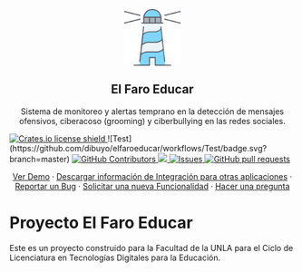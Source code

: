 <p align="center">
 <img width="100px" src="https://raw.githubusercontent.com/dibuyo/elfaroeducar/main/public/images/elfaroeducar-light.svg" align="center" alt="El Faro Educar" />
 <h2 align="center">El Faro Educar</h2>
 <p align="center">Sistema de monitoreo y alertas temprano en la detección de mensajes ofensivos, ciberacoso (grooming) y ciberbullying en las redes sociales.</p>
</p>
  <a align="center">
    <a href="https://shields.io/">
        <img src="https://img.shields.io/crates/l/logos.svg" alt="Crates.io license shield">
    </a>
    ![Test](https://github.com/dibuyo/elfaroeducar/workflows/Test/badge.svg?branch=master)
    <a href="https://github.com/dibuyo/elfaroeducar/graphs/contributors">
      <img alt="GitHub Contributors" src="https://img.shields.io/github/contributors/dibuyo/elfaroeducar" />
    </a>
    <a href="https://github.com/dibuyo/elfaroeducar">
      <img src="https://codecov.io/gh/dibuyo/elfaroeducar/branch/master/graph/badge.svg" />
    </a>
    <a href="https://github.com/dibuyo/elfaroeducar/issues">
      <img alt="Issues" src="https://img.shields.io/github/issues/dibuyo/elfaroeducar?color=0088ff" />
    </a>
    <a href="https://github.com/dibuyo/elfaroeducar/pulls">
      <img alt="GitHub pull requests" src="https://img.shields.io/github/issues-pr/dibuyo/elfaroeducar?color=0088ff" />
    </a>
    <br />
  </p>

  <p align="center">
    <a href="#demo">Ver Demo</a>
    ·
    <a href="#api">Descargar información de Integración para otras aplicaciones</a>
    ·
    <a href="https://github.com/dibuyo/elfaroeducar/issues/new/choose">Reportar un Bug</a>
    ·
    <a href="https://github.com/dibuyo/elfaroeducar/issues/new/choose">Solicitar una nueva Funcionalidad</a>
    ·
    <a href="https://github.com/dibuyo/elfaroeducar/discussions">Hacer una pregunta</a>
  </p>
</p>

# Proyecto El Faro Educar

Este es un proyecto construido para la Facultad de la UNLA para el Ciclo de Licenciatura en Tecnologías Digitales para la Educación.

